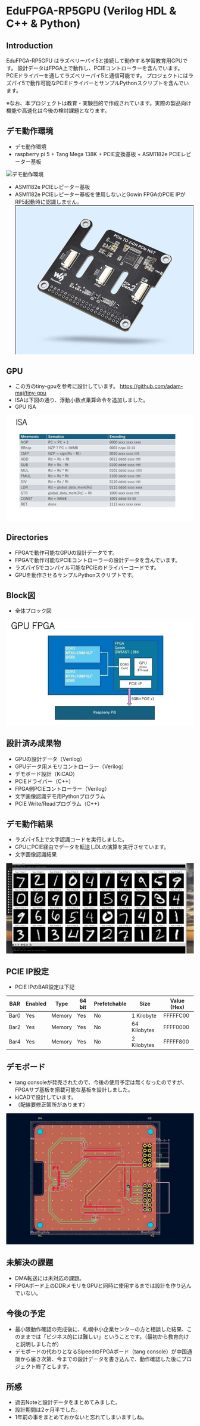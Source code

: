 # EduFPGA-RP5GPU (Verilog HDL & C++ & Python)

## Introduction

EduFPGA-RP5GPU はラズベリーパイ5と接続して動作する学習教育用GPUです。
設計データはFPGA上で動作し、PCIEコントローラーを含んでいます。
PCIEドライバーを通してラズベリーパイ5と通信可能です。
プロジェクトにはラズパイ5で動作可能なPCIEドライバーとサンプルPythonスクリプトを含んでいます。

※なお、本プロジェクトは教育・実験目的で作成されています。実際の製品向け機能や高速化は今後の検討課題となります。

## デモ動作環境
- デモ動作環境
- raspberry pi 5 + Tang Mega 138K + PCIE変換基板 + ASM1182e PCIEレピーター基板 <br>

![デモ動作環境](https://github.com/rmbmp717/EduFPGA-RP5GPU/blob/main/image/RP5_GPU_ASM1182e.jpg?raw=true)

- ASM1182e PCIEレピーター基板
- ASM1182e PCIEレピーター基板を使用しないとGowin FPGAのPCIE IPがRP5起動時に認識しません。<br>
![PCIEレピーター基板](https://github.com/rmbmp717/EduFPGA-RP5GPU/blob/main/image/ASM1182e.jpg?raw=true)

## GPU
- この方のtiny-gpuを参考に設計しています。
https://github.com/adam-maj/tiny-gpu
- ISAは下図の通り、浮動小数点乗算命令を追加しました。
- GPU ISA <br>

![GPU ISA](https://github.com/rmbmp717/EduFPGA-RP5GPU/blob/main/image/GPU_ISA.jpg?raw=true)

## Directories
- FPGAで動作可能なGPUの設計データです。
- FPGAで動作可能なPCIEコントローラーの設計データを含んでいます。
- ラズパイ5でコンパイル可能なPCIEのドライバーコードです。
- GPUを動作させるサンプルPythonスクリプトです。

## Block図
- 全体ブロック図 <br>

![全体ブロック図](https://github.com/rmbmp717/EduFPGA-RP5GPU/blob/main/image/eduFPGA_GPU.jpg?raw=true)

## 設計済み成果物
- GPUの設計データ（Verilog）
- GPUデータ用メモリコントローラー（Verilog）
- デモボード設計（KiCAD）
- PCIEドライバー（C++）
- FPGA側PCIEコントローラー（Verilog）
- 文字画像認識デモ用Pythonプログラム
- PCIE Write/Readプログラム（C++）

## デモ動作結果
- ラズパイ5上で文字認識コードを実行しました。
- GPUにPCIE経由でデータを転送しDLの演算を実行させています。
- 文字画像認識結果 <br>

![文字画像認識結果](https://github.com/rmbmp717/EduFPGA-RP5GPU/blob/main/image/GPU_demo.jpg?raw=true)

## PCIE IP設定
- PCIE IPのBAR設定は下記 <br>

| BAR  | Enabled | Type    | 64 bit | Prefetchable | Size        | Value (Hex) |
|------|---------|---------|--------|--------------|-------------|-------------|
| Bar0 | Yes     | Memory  | Yes    | No           | 1 Kilobyte  | FFFFFC00    |
| Bar2 | Yes     | Memory  | Yes    | No           | 64 Kilobytes| FFFF0000    |
| Bar4 | Yes     | Memory  | Yes    | No           | 2 Kilobytes | FFFFF800    |

## デモボード
- tang consoleが発売されたので、今後の使用予定は無くなったのですが、FPGAサブ基板を搭載可能な基板を設計しました。
- kiCADで設計しています。
- （配線要修正箇所があります）

![デモボード](https://github.com/rmbmp717/EduFPGA-RP5GPU/blob/main/image/FPGA_board.jpg?raw=true)

## 未解決の課題
- DMA転送には未対応の課題。
- FPGAボード上のDDRメモリをGPUと同時に使用するまでは設計を作り込んでいない。

## 今後の予定
- 最小限動作確認の完成後に、札幌中小企業センターの方と相談した結果、このままでは「ビジネス的には難しい」ということです。（最初から教育向けと説明しましたが）
- デモボードの代わりとなるSipeedのFPGAボード（tang console）が中国通販から届き次第、今までの設計データを書き込んで、動作確認した後にプロジェクト終了とします。

## 所感
- 過去Noteと設計データをまとめてみました。
- 設計期間は2ヶ月半でした。
- 1年前の事をまとめておかないと忘れてしまいますしね。

